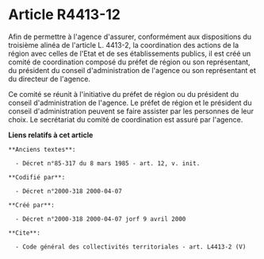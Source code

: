 # Article R4413-12

Afin de permettre à l'agence d'assurer, conformément aux dispositions du troisième alinéa de l'article L. 4413-2, la
coordination des actions de la région avec celles de l'Etat et de ses établissements publics, il est créé un comité de
coordination composé du préfet de région ou son représentant, du président du conseil d'administration de l'agence ou son
représentant et du directeur de l'agence.

Ce comité se réunit à l'initiative du préfet de région ou du président du conseil d'administration de l'agence. Le préfet de
région et le président du conseil d'administration peuvent se faire assister par les personnes de leur choix. Le secrétariat
du comité de coordination est assuré par l'agence.

**Liens relatifs à cet article**

	**Anciens textes**:

	  - Décret n°85-317 du 8 mars 1985 - art. 12, v. init.

	**Codifié par**:

	  - Décret n°2000-318 2000-04-07

	**Créé par**:

	  - Décret n°2000-318 2000-04-07 jorf 9 avril 2000

	**Cite**:

	  - Code général des collectivités territoriales - art. L4413-2 (V)
